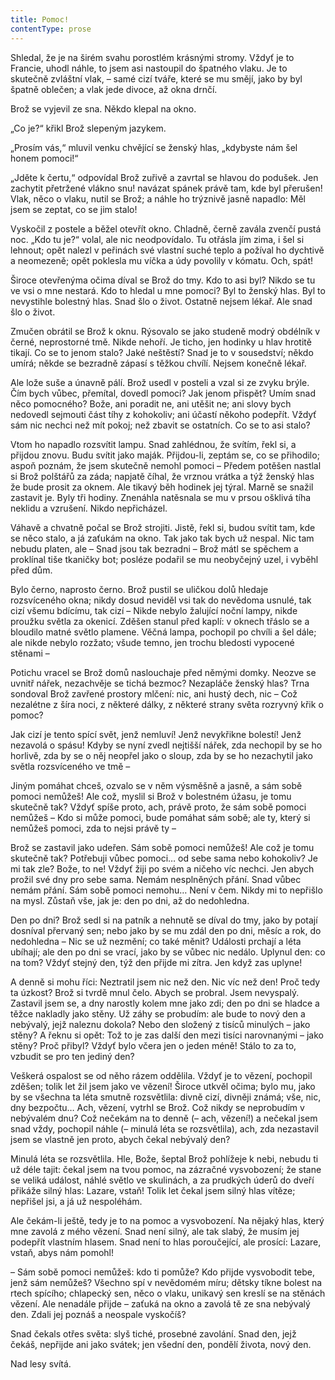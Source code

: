 ```yaml
---
title: Pomoc!
contentType: prose
---
```


Shledal, že je na širém svahu porostlém krásnými stromy. Vždyť je to Francie, uhodl náhle, to jsem asi nastoupil do špatného vlaku. Je to skutečně zvláštní vlak, – samé cizí tváře, které se mu smějí, jako by byl špatně oblečen; a vlak jede divoce, až okna drnčí.

  

Brož se vyjevil ze sna. Někdo klepal na okno.

„Co je?“ křikl Brož slepeným jazykem.

„Prosím vás,“ mluvil venku chvějící se ženský hlas, „kdybyste nám šel honem pomoci!“

„Jděte k čertu,“ odpovídal Brož zuřivě a zavrtal se hlavou do podušek. Jen zachytit přetržené vlákno snu! navázat spánek právě tam, kde byl přerušen! Vlak, něco o vlaku, nutil se Brož; a náhle ho trýznivě jasně napadlo: Měl jsem se zeptat, co se jim stalo!

Vyskočil z postele a běžel otevřít okno. Chladně, černě zavála zvenčí pustá noc. „Kdo tu je?“ volal, ale nic neodpovídalo. Tu otřásla jím zima, i šel si lehnout; opět nalezl v peřinách své vlastní suché teplo a požíval ho dychtivě a neomezeně; opět poklesla mu víčka a údy povolily v kómatu. Och, spát!

Široce otevřenýma očima díval se Brož do tmy. Kdo to asi byl? Nikdo se tu ve vsi o mne nestará. Kdo to hledal u mne pomoci? Byl to ženský hlas. Byl to nevystihle bolestný hlas. Snad šlo o život. Ostatně nejsem lékař. Ale snad šlo o život.

Zmučen obrátil se Brož k oknu. Rýsovalo se jako studeně modrý obdélník v černé, neprostorné tmě. Nikde nehoří. Je ticho, jen hodinky u hlav hrotitě tikají. Co se to jenom stalo? Jaké neštěstí? Snad je to v sousedství; někdo umírá; někde se bezradně zápasí s těžkou chvílí. Nejsem konečně lékař.

Ale lože suše a únavně pálí. Brož usedl v posteli a vzal si ze zvyku brýle. Čím bych vůbec, přemítal, dovedl pomoci? Jak jenom přispět? Umím snad něco pomocného? Bože, ani poradit ne, ani utěšit ne; ani slovy bych nedovedl sejmouti část tíhy z kohokoliv; ani účastí někoho podepřít. Vždyť sám nic nechci než mít pokoj; než zbavit se ostatních. Co se to asi stalo?

Vtom ho napadlo rozsvítit lampu. Snad zahlédnou, že svítím, řekl si, a přijdou znovu. Budu svítit jako maják. Přijdou-li, zeptám se, co se přihodilo; aspoň poznám, že jsem skutečně nemohl pomoci – Předem potěšen nastlal si Brož polštářů za záda; napjatě číhal, že vrznou vrátka a týž ženský hlas že bude prosit za oknem. Ale tikavý běh hodinek jej týral. Marně se snažil zastavit je. Byly tři hodiny. Znenáhla natěsnala se mu v prsou ošklivá tíha neklidu a vzrušení. Nikdo nepřicházel.

Váhavě a chvatně počal se Brož strojiti. Jistě, řekl si, budou svítit tam, kde se něco stalo, a já zaťukám na okno. Tak jako tak bych už nespal. Nic tam nebudu platen, ale – Snad jsou tak bezradni – Brož mátl se spěchem a proklínal tiše tkaničky bot; posléze podařil se mu neobyčejný uzel, i vyběhl před dům.

Bylo černo, naprosto černo. Brož pustil se uličkou dolů hledaje rozsvíceného okna; nikdy dosud neviděl vsi tak do nevědoma usnulé, tak cizí všemu bdícímu, tak cizí – Nikde nebylo žalující noční lampy, nikde proužku světla za okenicí. Zděšen stanul před kaplí: v oknech třáslo se a bloudilo matné světlo plamene. Věčná lampa, pochopil po chvíli a šel dále; ale nikde nebylo rozžato; všude temno, jen trochu bledosti vypocené stěnami –

Potichu vracel se Brož domů naslouchaje před němými domky. Neozve se uvnitř nářek, nezachvěje se tichá bezmoc? Nezapláče ženský hlas? Trna sondoval Brož zavřené prostory mlčení: nic, ani hustý dech, nic – Což nezalétne z šíra noci, z některé dálky, z některé strany světa rozryvný křik o pomoc?

Jak cizí je tento spící svět, jenž nemluví! Jenž nevykřikne bolestí! Jenž nezavolá o spásu! Kdyby se nyní zvedl nejtišší nářek, zda nechopil by se ho horlivě, zda by se o něj neopřel jako o sloup, zda by se ho nezachytil jako světla rozsvíceného ve tmě –

Jiným pomáhat chceš, ozvalo se v něm výsměšně a jasně, a sám sobě pomoci nemůžeš! Ale což, myslil si Brož v bolestném úžasu, je tomu skutečně tak? Vždyť spíše proto, ach, právě proto, že sám sobě pomoci nemůžeš – Kdo si může pomoci, bude pomáhat sám sobě; ale ty, který si nemůžeš pomoci, zda to nejsi právě ty –

Brož se zastavil jako udeřen. Sám sobě pomoci nemůžeš! Ale což je tomu skutečně tak? Potřebuji vůbec pomoci… od sebe sama nebo kohokoliv? Je mi tak zle? Bože, to ne! Vždyť žiji po svém a ničeho víc nechci. Jen abych prožil své dny pro sebe sama. Nemám nesplněných přání. Snad vůbec nemám přání. Sám sobě pomoci nemohu… Není v čem. Nikdy mi to nepřišlo na mysl. Zůstaň vše, jak je: den po dni, až do nedohledna.

Den po dni? Brož sedl si na patník a nehnutě se díval do tmy, jako by potají dosníval přervaný sen; nebo jako by se mu zdál den po dni, měsíc a rok, do nedohledna – Nic se už nezmění; co také měnit? Události prchají a léta ubíhají; ale den po dni se vrací, jako by se vůbec nic nedálo. Uplynul den: co na tom? Vždyť stejný den, týž den přijde mi zítra. Jen když zas uplyne!

A denně si mohu říci: Neztratil jsem nic než den. Nic víc než den! Proč tedy ta úzkost? Brož si tvrdě mnul čelo. Abych se probral. Jsem nevyspalý. Zastavil jsem se, a dny narostly kolem mne jako zdi; den po dni se hladce a těžce nakladly jako stěny. Už záhy se probudím: ale bude to nový den a nebývalý, jejž naleznu dokola? Nebo den složený z tisíců minulých – jako stěny? A řeknu si opět: Tož to je zas další den mezi tisíci narovnanými – jako stěny? Proč přibyl? Vždyť bylo včera jen o jeden méně! Stálo to za to, vzbudit se pro ten jediný den?

Veškerá ospalost se od něho rázem oddělila. Vždyť je to vězení, pochopil zděšen; tolik let žil jsem jako ve vězení! Široce utkvěl očima; bylo mu, jako by se všechna ta léta smutně rozsvětlila: divně cizí, divněji známá; vše, nic, dny bezpočtu… Ach, vězení, vytrhl se Brož. Což nikdy se neprobudím v nebývalém dnu? Což nečekám na to denně (– ach, vězení!) a nečekal jsem snad vždy, pochopil náhle (– minulá léta se rozsvětlila), ach, zda nezastavil jsem se vlastně jen proto, abych čekal nebývalý den?

Minulá léta se rozsvětlila. Hle, Bože, šeptal Brož pohlížeje k nebi, nebudu ti už déle tajit: čekal jsem na tvou pomoc, na zázračné vysvobození; že stane se veliká událost, náhlé světlo ve skulinách, a za prudkých úderů do dveří přikáže silný hlas: Lazare, vstaň! Tolik let čekal jsem silný hlas vítěze; nepřišel jsi, a já už nespoléhám.

Ale čekám-li ještě, tedy je to na pomoc a vysvobození. Na nějaký hlas, který mne zavolá z mého vězení. Snad není silný, ale tak slabý, že musím jej podepřít vlastním hlasem. Snad není to hlas poroučející, ale prosící: Lazare, vstaň, abys nám pomohl!

– Sám sobě pomoci nemůžeš: kdo ti pomůže? Kdo přijde vysvobodit tebe, jenž sám nemůžeš? Všechno spí v nevědomém míru; dětsky tíkne bolest na rtech spícího; chlapecký sen, něco o vlaku, unikavý sen kreslí se na stěnách vězení. Ale nenadále přijde – zaťuká na okno a zavolá tě ze sna nebývalý den. Zdali jej poznáš a neospale vyskočíš?

Snad čekals otřes světa: slyš tiché, prosebné zavolání. Snad den, jejž čekáš, nepřijde ani jako svátek; jen všední den, pondělí života, nový den.

Nad lesy svítá.
